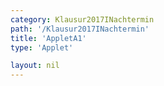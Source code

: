 ```yaml
---
category: Klausur2017INachtermin
path: '/Klausur2017INachtermin'
title: 'AppletA1'
type: 'Applet'

layout: nil
---
```

<link type="text/css" href="https://cdnjs.cloudflare.com/ajax/libs/jsxgraph/0.99.6/jsxgraph.css"><link rel="stylesheet" type="text/css" href="//cdnjs.cloudflare.com/ajax/libs/jsxgraph/0.99.7/jsxgraph.css" />
<div id="a2051cf1-8d24-4a1e-b1fe-b50452add05b" class="jxgbox" style="width:500px; height:500px">
<script type="text/javascript">
    (function() {
	const board = JXG.JSXGraph.initBoard('a2051cf1-8d24-4a1e-b1fe-b50452add05b', {
    							boundingbox: [-5, 15, 15, -5],
                  axis: true
              });

var A = board.create('point', [0,0], {fixed:true});
var D = board.create('point', [0,4], {fixed:true, name:'D'});
var C = board.create('point', [4,4], {fixed:true, name:'C'});


var ABp = board.create('point', [2,0], {visible:false});
var ABl = board.create('line', [A, ABp], {visible:false});

var B = board.create('glider', [2,0,ABl], {name:'B', color:'orange'});
var BC = board.create('line', [B,C], {straightFirst:false, straightLast:false, color:'green'});
var AB = board.create('line', [A,B], {straightFirst:false, straightLast:false, color:'green'});
var AD = board.create('line', [A,D], {straightFirst:false, straightLast:false});
var DC = board.create('line', [D,C], {straightFirst:false, straightLast:false});

var phi = board.create('angle', [D,C,B], {name:'&phi;', radius:2})

board.create('text', [7,7,function(){return '&phi; ='+Math.round(phi.Value()*180/Math.PI)}], {fixed:true})
board.create('text', [8,6,function(){return 'ABn(&phi;)='+Math.round(100*B.X())/100}])
board.create('text', [3,8,'M I 2017 NT A 1'], {fontsize: 18, fixed:true});
})()
  </script>
  </div>
